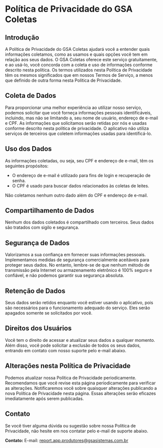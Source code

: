 # Política de Privacidade do GSA Coletas

## Introdução

A Política de Privacidade do GSA Coletas ajudará você a entender quais informações coletamos, como as usamos e quais opções você tem em relação aos seus dados. O GSA Coletas oferece este serviço gratuitamente, e ao usá-lo, você concorda com a coleta e uso de informações conforme descrito nesta política. Os termos utilizados nesta Política de Privacidade têm os mesmos significados que em nossos Termos de Serviço, a menos que definido de outra forma nesta Política de Privacidade.

## Coleta de Dados

Para proporcionar uma melhor experiência ao utilizar nosso serviço, podemos solicitar que você forneça informações pessoais identificáveis, incluindo, mas não se limitando a, seu nome de usuário, endereço de e-mail e CPF. As informações que solicitamos serão retidas por nós e usadas conforme descrito nesta política de privacidade. O aplicativo não utiliza serviços de terceiros que coletem informações usadas para identificá-lo.

## Uso dos Dados

As informações coletadas, ou seja, seu CPF e endereço de e-mail, têm os seguintes propósitos:

- O endereço de e-mail é utilizado para fins de login e recuperação de senha.
- O CPF é usado para buscar dados relacionados às coletas de leites.

Não coletamos nenhum outro dado além do CPF e endereço de e-mail.

## Compartilhamento de Dados

Nenhum dos dados coletados é compartilhado com terceiros. Seus dados são tratados com sigilo e segurança.

## Segurança de Dados

Valorizamos a sua confiança em fornecer suas informações pessoais. Implementamos medidas de segurança comercialmente aceitáveis para proteger seus dados. No entanto, lembre-se de que nenhum método de transmissão pela Internet ou armazenamento eletrônico é 100% seguro e confiável, e não podemos garantir sua segurança absoluta.

## Retenção de Dados

Seus dados serão retidos enquanto você estiver usando o aplicativo, pois são necessários para o funcionamento adequado do serviço. Eles serão apagados somente se solicitados por você.

## Direitos dos Usuários

Você tem o direito de acessar e atualizar seus dados a qualquer momento. Além disso, você pode solicitar a exclusão de todos os seus dados, entrando em contato com nosso suporte pelo e-mail abaixo.

## Alterações nesta Política de Privacidade

Podemos atualizar nossa Política de Privacidade periodicamente. Recomendamos que você revise esta página periodicamente para verificar as alterações. Notificaremos você sobre quaisquer alterações publicando a nova Política de Privacidade nesta página. Essas alterações serão eficazes imediatamente após serem publicadas.

## Contato

Se você tiver alguma dúvida ou sugestão sobre nossa Política de Privacidade, não hesite em nos contatar pelo e-mail de suporte abaixo.

**Contato:**
E-mail: [report.app.produtores@gsasistemas.com.br](mailto:report.app.produtores@gsasistemas.com.br)
